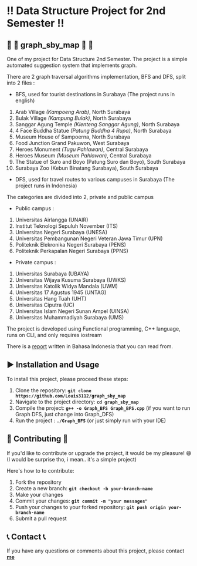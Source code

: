 # :bangbang: **Data Structure Project for 2nd Semester**  :bangbang:

##  :child: :card_index: **graph_sby_map** :child: :card_index:
One of my project for Data Structure 2nd Semester. The project is a simple automated suggestion system that implements graph.

There are 2 graph traversal algorithms implementation, BFS and DFS, split into 2 files :
-  BFS, used for tourist destinations in Surabaya (The project runs in english)
  1. Arab Village *(Kampoeng Arab)*, North Surabaya
  2. Bulak Village *(Kampung Bulak)*, North Surabaya
  3. Sanggar Agung Temple *(Klenteng Sanggar Agung)*, North Surabaya
  4. 4 Face Buddha Statue *(Patung Buddha 4 Rupa)*, North Surabaya
  5. Museum House of Sampoerna, North Surabaya
  6. Food Junction Grand Pakuwon, West Surabaya
  7. Heroes Monument *(Tugu Pahlawan)*, Central Surabaya
  8. Heroes Museum *(Museum Pahlawan)*, Central Surabaya
  9. The Statue of Suro and Boyo (Patung Suro dan Boyo), South Surabaya
  10. Surabaya Zoo (Kebun Binatang Surabaya), South Surabaya

-  DFS, used for travel routes to various campuses in Surabaya (The project runs in Indonesia)
  
The categories are divided into 2, private and public campus
  - Public campus :
   1. Universitas Airlangga (UNAIR)
   2. Institut Teknologi Sepuluh November (ITS)
   3. Universitas Negeri Surabaya (UNESA)
   4. Universitas Pembangunan Negeri Veteran Jawa Timur (UPN)
   5. Politeknik Elekronika Negeri Surabaya (PENS)
   6. Politeknik Perkapalan Negeri Surabaya (PPNS)
 
 - Private campus :
  1. Universitas Surabaya (UBAYA)
  2. Universitas Wijaya Kusuma Surabaya (UWKS)
  3. Universitas Katolik Widya Mandala (UWM)
  4. Universitas 17 Agustus 1945 (UNTAG)
  5. Universitas Hang Tuah (UHT)
  6. Universitas Ciputra (UC)
  7. Universitas Islam Negeri Sunan Ampel (UINSA)
  8. Universitas Muhammadiyah Surabaya (UMS)

The project is developed using Functional programming, C++ language, runs on CLI, and only requires iostream

There is a [report](https://github.com/user-attachments/files/18421432/085_TI2023C_Tugas.Graph.docx)
written in Bahasa Indonesia that you can read from.

## :arrow_forward: **Installation and Usage** 
To install this project, please proceed these steps:
1. Clone the repository: **`git clone https://github.com/Louis3112/graph_sby_map`**
2. Navigate to the project directory: **`cd graph_sby_map`**
3. Compile the project: **`g++ -o Graph_BFS Graph_BFS.cpp`** (if you want to run Graph DFS, just change into Graph_DFS)
4. Run the project : **`./Graph_BFS`** (or just simply run with your IDE)

## 	:bust_in_silhouette: **Contributing** :bust_in_silhouette:
If you'd like to contribute or upgrade the project, it would be my pleasure! :smile: 
(I would be surprise tho, i mean.. it's a simple project)

Here's how to to contribute:
1. Fork the repository
2. Create a new branch: **`git checkout -b your-branch-name`**
3. Make your changes
4. Commit your changes: **`git commit -m "your messages"`** 
5. Push your changes to your forked repository: **`git push origin your-branch-name`**
6. Submit a pull request

## :telephone_receiver: **Contact** :telephone_receiver:

If you have any questions or comments about this project, please contact **[me](corneliuslouis3112@gmail.com)**
